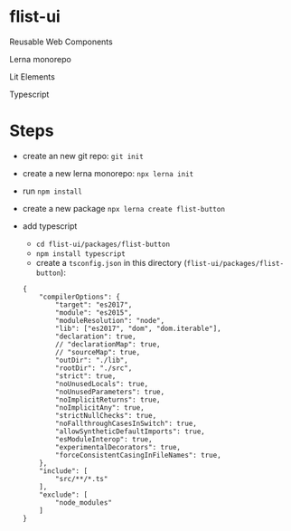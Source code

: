# flist-ui

Reusable Web Components

Lerna monorepo

Lit Elements

Typescript


# Steps 
- create an new git repo: `git init`
- create a new lerna monorepo: `npx lerna init` 
- run `npm install`
- create a new package `npx lerna create flist-button`
- add typescript
    - `cd flist-ui/packages/flist-button`
    - `npm install typescript`
    - create a `tsconfig.json` in this directory (`flist-ui/packages/flist-button`):

    ```
    {
        "compilerOptions": {
            "target": "es2017",
            "module": "es2015",
            "moduleResolution": "node",
            "lib": ["es2017", "dom", "dom.iterable"],
            "declaration": true,
            // "declarationMap": true,
            // "sourceMap": true,
            "outDir": "./lib",
            "rootDir": "./src",
            "strict": true,
            "noUnusedLocals": true,
            "noUnusedParameters": true,
            "noImplicitReturns": true,
            "noImplicitAny": true,
            "strictNullChecks": true,
            "noFallthroughCasesInSwitch": true,
            "allowSyntheticDefaultImports": true,
            "esModuleInterop": true,
            "experimentalDecorators": true,
            "forceConsistentCasingInFileNames": true,
        },
        "include": [
            "src/**/*.ts"
        ],
        "exclude": [
            "node_modules"
        ]
    }
    ```